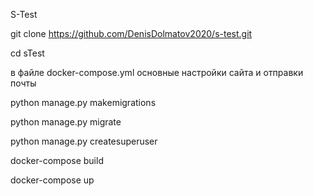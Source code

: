 S-Test

git clone https://github.com/DenisDolmatov2020/s-test.git

cd sTest

в файле docker-compose.yml основные настройки сайта и отправки почты

python manage.py makemigrations

python manage.py migrate

python manage.py createsuperuser

docker-compose build

docker-compose up